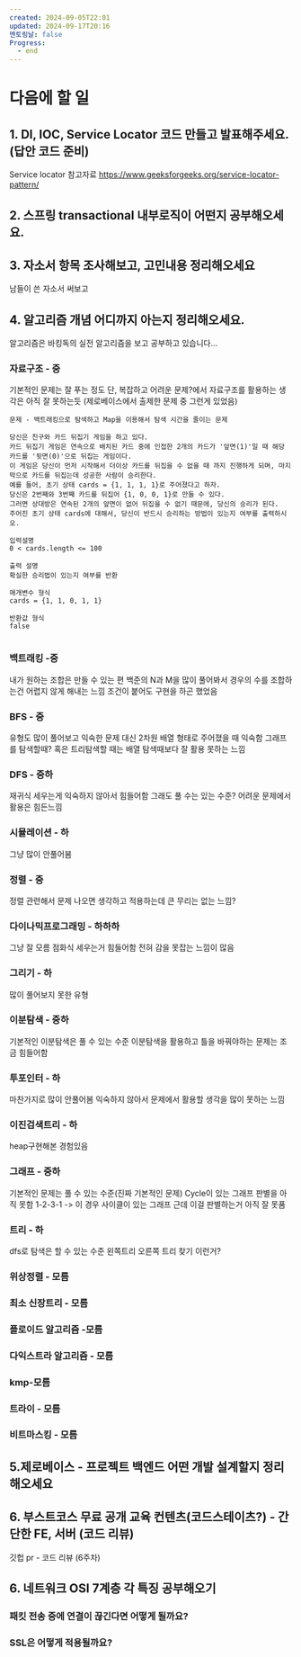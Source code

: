 ```yaml
---
created: 2024-09-05T22:01
updated: 2024-09-17T20:16
멘토링날: false
Progress:
  - end
---
```

# 다음에 할 일

## 1. DI, IOC, Service Locator 코드 만들고 발표해주세요. (답안 코드 준비)

Service locator 참고자료
https://www.geeksforgeeks.org/service-locator-pattern/

## 2. 스프링 transactional 내부로직이 어떤지 공부해오세요. 
## 3. 자소서 항목 조사해보고, 고민내용 정리해오세요
남들이 쓴 자소서 써보고




## 4. 알고리즘 개념 어디까지 아는지 정리해오세요.
알고리즘은 바킹독의 실전 알고리즘을 보고 공부하고 있습니다...


### 자료구조 - 중
기본적인 문제는 잘 푸는 정도
단, 복잡하고 어려운 문제?에서 자료구조를 활용하는 생각은 아직 잘 못하는듯
(제로베이스에서 출제한 문제 중 그런게 있었음)
``` text
문제 - 백트래킹으로 탐색하고 Map을 이용해서 탐색 시간을 줄이는 문제

당신은 친구와 카드 뒤집기 게임을 하고 있다.
카드 뒤집기 게임은 연속으로 배치된 카드 중에 인접한 2개의 카드가 '앞면(1)'일 때 해당 카드를 '뒷면(0)'으로 뒤집는 게임이다.
이 게임은 당신이 먼저 시작해서 더이상 카드를 뒤집을 수 없을 때 까지 진행하게 되며, 마지막으로 카드를 뒤집는데 성공한 사람이 승리한다.
예를 들어, 초기 상태 cards = {1, 1, 1, 1}로 주어졌다고 하자.
당신은 2번째와 3번째 카드를 뒤집어 {1, 0, 0, 1}로 만들 수 있다.
그러면 상대방은 연속된 2개의 앞면이 없어 뒤집을 수 없기 때문에, 당신의 승리가 된다.
주어진 초기 상태 cards에 대해서, 당신이 반드시 승리하는 방법이 있는지 여부를 출력하시오.

입력설명
0 < cards.length <= 100

출력 설명
확실한 승리법이 있는지 여부를 반환

매개변수 형식
cards = {1, 1, 0, 1, 1}

반환값 형식
false


```

### 백트래킹 -중
내가 원하는 조합은 만들 수 있는 편
백준의 N과 M을 많이 풀어봐서 경우의 수를 조합하는건 어렵지 않게 해내는 느낌
조건이 붙어도 구현을 하곤 했었음

### BFS - 중
유형도 많이 풀어보고 익숙한 문제
대신 2차원 배열 형태로 주어졌을 때 익숙함
그래프를 탐색할때? 혹은 트리탐색할 때는 배열 탐색때보다 잘 활용 못하는 느낌

### DFS - 중하
재귀식 세우는게 익숙하지 않아서 힘들어함 그래도 풀 수는 있는 수준? 어려운 문제에서 활용은 힘든느낌

### 시뮬레이션 - 하
그냥 많이 안풀어봄

### 정렬 - 중
정렬 관련해서 문제 나오면 생각하고 적용하는데 큰 무리는 없는 느낌?

### 다이나믹프로그래밍 - 하하하
그냥 잘 모름 점화식 세우는거 힘들어함
전혀 감을 못잡는 느낌이 많음

### 그리기 - 하
많이 풀어보지 못한 유형 

### 이분탐색 - 중하
기본적인 이분탐색은 풀 수 있는 수준 이분탐색을 활용하고 틀을 바꿔야하는 문제는 조금 힘들어함

### 투포인터 - 하
마찬가지로 많이 안풀어봄 익숙하지 않아서 문제에서 활용할 생각을 많이 못하는 느낌

### 이진검색트리 - 하
heap구현해본 경험있음 

### 그래프 - 중하
기본적인 문제는 풀 수 있는 수준(진짜 기본적인 문제)
Cycle이 있는 그래프 판별을 아직 못함 1-2-3-1 -> 이 경우 사이클이 있는 그래프 근데 이걸 판별하는거 아직 잘 못품

### 트리 - 하
dfs로 탐색은 할 수 있는 수준 왼쪽트리 오른쪽 트리 찾기 이런거?

### 위상정렬 - 모름
### 최소 신장트리 - 모름
### 플로이드 알고리즘 -모름
### 다익스트라 알고리즘 - 모름
### kmp-모름
### 트라이 - 모름 
### 비트마스킹 - 모름




## 

## 5.제로베이스 - 프로젝트 백엔드 어떤 개발 설계할지 정리해오세요

## 6. 부스트코스 무료 공개 교육 컨텐츠(코드스테이츠?) - 간단한 FE, 서버 (코드 리뷰) 

깃헙 pr - 코드 리뷰 (6주차)
## 6. 네트워크 OSI 7계층 각 특징 공부해오기
### 패킷 전송 중에 연결이 끊긴다면 어떻게 될까요?
### SSL은 어떻게 적용될까요?